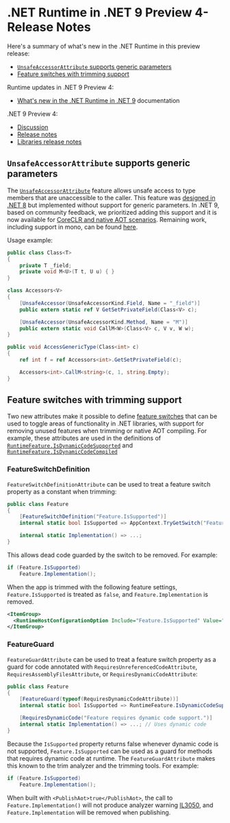 # .NET Runtime in .NET 9 Preview 4- Release Notes

Here's a summary of what's new in the .NET Runtime in this preview release:

- [`UnsafeAccessorAttribute` supports generic parameters](#unsafeaccessorattribute-supports-generic-parameters)
- [Feature switches with trimming support](#feature-switches-with-trimming-support)

Runtime updates in .NET 9 Preview 4:

- [What's new in the .NET Runtime in .NET 9](https://learn.microsoft.com/dotnet/core/whats-new/dotnet-9/overview) documentation

.NET 9 Preview 4:

- [Discussion](https://aka.ms/dotnet/9/preview4)
- [Release notes](./README.md)
- [Libraries release notes](./libraries.md)

## `UnsafeAccessorAttribute` supports generic parameters

The [`UnsafeAccessorAttribute`](https://learn.microsoft.com/dotnet/api/system.runtime.compilerservices.unsafeaccessorattribute) feature allows unsafe access to type members that are unaccessible to the caller. This feature was [designed in .NET 8](https://github.com/dotnet/runtime/issues/81741) but implemented without support for generic parameters. In .NET 9, based on community feedback, we prioritized adding this support and it is now available for [CoreCLR and native AOT scenarios](https://github.com/dotnet/runtime/pull/99468). Remaining work, including support in mono, can be found [here](https://github.com/dotnet/runtime/issues/89439).

Usage example:

```csharp
public class Class<T>
{
    private T _field;
    private void M<U>(T t, U u) { }
}

class Accessors<V>
{
    [UnsafeAccessor(UnsafeAccessorKind.Field, Name = "_field")]
    public extern static ref V GetSetPrivateField(Class<V> c);

    [UnsafeAccessor(UnsafeAccessorKind.Method, Name = "M")]
    public extern static void CallM<W>(Class<V> c, V v, W w);
}

public void AccessGenericType(Class<int> c)
{
    ref int f = ref Accessors<int>.GetSetPrivateField(c);

    Accessors<int>.CallM<string>(c, 1, string.Empty);
}
```

## Feature switches with trimming support

Two new attributes make it possible to define [feature switches](https://github.com/dotnet/designs/blob/main/accepted/2020/feature-switch.md) that can be used to toggle areas of functionality in .NET libraries, with support for removing unused features when trimming or native AOT compiling. For example, these attributes are used in the definitions of [`RuntimeFeature.IsDynamicCodeSupported`](https://github.com/dotnet/runtime/blob/24562bcabefaea5e03c74d01e4df8fc7c112a13a/src/libraries/System.Private.CoreLib/src/System/Runtime/CompilerServices/RuntimeFeature.NonNativeAot.cs#L10-L11) and [`RuntimeFeature.IsDynamicCodeCompiled`](https://github.com/dotnet/runtime/blob/24562bcabefaea5e03c74d01e4df8fc7c112a13a/src/libraries/System.Private.CoreLib/src/System/Runtime/CompilerServices/RuntimeFeature.NonNativeAot.cs#L19-L20)


### FeatureSwitchDefinition

`FeatureSwitchDefinitionAttribute` can be used to treat a feature switch property as a constant when trimming:

```csharp
public class Feature
{
    [FeatureSwitchDefinition("Feature.IsSupported")]
    internal static bool IsSupported => AppContext.TryGetSwitch("Feature.IsSupported", out bool isEnabled) ? isEnabled : true;

    internal static Implementation() => ...;
}
```

This allows dead code guarded by the switch to be removed. For example:

```csharp
if (Feature.IsSupported)
    Feature.Implementation();
```

When the app is trimmed with the following feature settings, `Feature.IsSupported` is treated as `false`, and `Feature.Implementation` is removed.

```xml
<ItemGroup>
  <RuntimeHostConfigurationOption Include="Feature.IsSupported" Value="false" Trim="true" />
</ItemGroup>
```

### FeatureGuard

`FeatureGuardAttribute` can be used to treat a feature switch property as a guard for code annotated with `RequiresUnreferencedCodeAttribute`, `RequiresAssemblyFilesAttribute`, or `RequiresDynamicCodeAttribute`:

```csharp
public class Feature
{
    [FeatureGuard(typeof(RequiresDynamicCodeAttribute))]
    internal static bool IsSupported => RuntimeFeature.IsDynamicCodeSupported;

    [RequiresDynamicCode("Feature requires dynamic code support.")]
    internal static Implementation() => ...; // Uses dynamic code
}
```

Because the `IsSupported` property returns false whenever dynamic code is not supported, `Feature.IsSupported` can be used as a guard for methods that requires dynamic code at runtime. The `FeatureGuardAttribute` makes this known to the trim analyzer and the trimming tools. For example:

```csharp
if (Feature.IsSupported)
    Feature.Implementation();
```

When built with `<PublishAot>true</PublishAot>`, the call to `Feature.Implementation()` will not produce analyzer warning [IL3050](https://learn.microsoft.com/dotnet/core/deploying/native-aot/warnings/il3050), and `Feature.Implementation` will be removed when publishing.